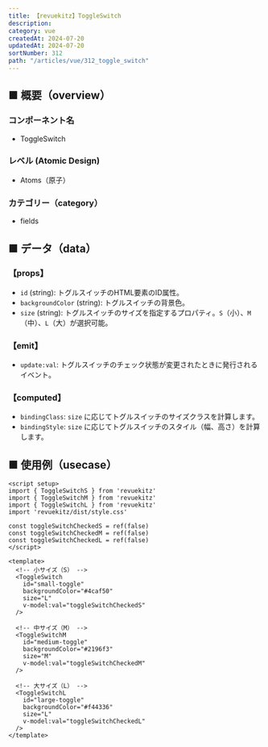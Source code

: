 ```yaml
---
title: 【revuekitz】ToggleSwitch
description:
category: vue
createdAt: 2024-07-20
updatedAt: 2024-07-20
sortNumber: 312
path: "/articles/vue/312_toggle_switch"
---
```


<nuxt-content-wrapper>

## ■ 概要（overview）
### コンポーネント名
- ToggleSwitch

### レベル (Atomic Design)
-  Atoms（原子）
  
### カテゴリー（category）
- fields

## ■ データ（data）

### 【props】
- `id` (string): トグルスイッチのHTML要素のID属性。
- `backgroundColor` (string): トグルスイッチの背景色。
- `size` (string): トグルスイッチのサイズを指定するプロパティ。`S`（小）、`M`（中）、`L`（大）が選択可能。

### 【emit】
- `update:val`: トグルスイッチのチェック状態が変更されたときに発行されるイベント。

### 【computed】
- `bindingClass`: `size` に応じてトグルスイッチのサイズクラスを計算します。
- `bindingStyle`: `size` に応じてトグルスイッチのスタイル（幅、高さ）を計算します。

## ■ 使用例（usecase）

```vue
<script setup>
import { ToggleSwitchS } from 'revuekitz'
import { ToggleSwitchM } from 'revuekitz'
import { ToggleSwitchL } from 'revuekitz'
import 'revuekitz/dist/style.css'

const toggleSwitchCheckedS = ref(false)
const toggleSwitchCheckedM = ref(false)
const toggleSwitchCheckedL = ref(false)
</script>

<template>
  <!-- 小サイズ（S） -->
  <ToggleSwitch 
    id="small-toggle"
    backgroundColor="#4caf50"
    size="L" 
    v-model:val="toggleSwitchCheckedS" 
  />

  <!-- 中サイズ（M） -->
  <ToggleSwitchM
    id="medium-toggle"
    backgroundColor="#2196f3"
    size="M"
    v-model:val="toggleSwitchCheckedM" 
  />

  <!-- 大サイズ（L） -->
  <ToggleSwitchL
    id="large-toggle"
    backgroundColor="#f44336"
    size="L"
    v-model:val="toggleSwitchCheckedL" 
  />
</template>

```

</nuxt-content-wrapper>

